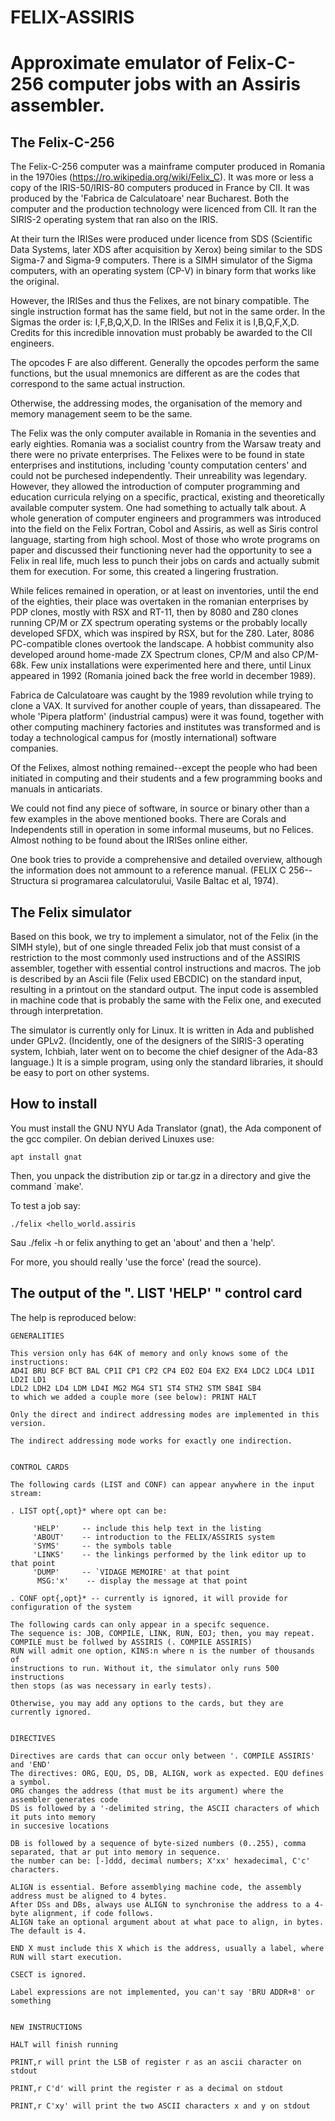 # FELIX-ASSIRIS
# Approximate emulator of Felix-C-256 computer jobs with an Assiris assembler.

## The Felix-C-256

The Felix-C-256 computer was a mainframe computer produced in Romania in the 1970ies (https://ro.wikipedia.org/wiki/Felix_C).
It was more or less a copy of the IRIS-50/IRIS-80 computers produced in France by CII. It was produced by the 'Fabrica
de Calculatoare' near Bucharest. Both the computer and the production technology were licenced from CII.
It ran the SIRIS-2 operating system that ran also on the IRIS.

At their turn the IRISes were produced under licence from SDS (Scientific Data Systems, later XDS after acquisition by Xerox)
being similar to the SDS Sigma-7 and Sigma-9 computers. There is a SIMH simulator of the Sigma computers, with an operating
system (CP-V) in binary form that works like the original.

However, the IRISes and thus the Felixes, are not binary compatible. The single instruction format has
the same field, but not in the same order. In the Sigmas the order is: I,F,B,Q,X,D. In the IRISes and Felix
it is I,B,Q,F,X,D. Credits for this incredible innovation must probably be awarded to the CII engineers.

The opcodes F are also different. Generally the opcodes perform the same functions, but the usual mnemonics
are different as are the codes that correspond to the same actual instruction.

Otherwise, the addressing modes, the organisation of the memory and memory management seem to be the same.

The Felix was the only computer available in Romania in the seventies and early eighties. Romania was a socialist
country from the Warsaw treaty and there were no private enterprises. The Felixes were to be found in state enterprises and
institutions, including 'county computation centers' and could not be purchesed independently. Their unreability
was legendary. However, they allowed the introduction of computer programming and education curricula relying
on a specific, practical, existing and theoretically available computer system. One had something to actually talk
about. A whole generation of computer engineers and programmers was introduced into the field on the Felix Fortran,
Cobol and Assiris, as well as Siris control language, starting from high school. Most of those who wrote programs on paper and discussed
their functioning never had the opportunity to see a Felix in real life, much less to punch their jobs on cards
and actually submit them for execution. For some, this created a lingering frustration.

While felices remained in operation, or at least on inventories, until the end of the eighties, their place
was overtaken in the romanian enterprises by PDP clones, mostly with RSX and RT-11, then by 8080 and Z80 clones running CP/M or ZX spectrum
operating systems or the probably locally developed SFDX, which was inspired by RSX, but for the Z80. Later, 8086 PC-compatible clones
overtook the landscape. A hobbist community also developed around home-made ZX Spectrum clones, CP/M and also CP/M-68k. Few
unix installations were experimented here and there, until Linux appeared in 1992 (Romania joined back the free world in december 1989).

Fabrica de Calculatoare was caught by the 1989 revolution while trying to clone a VAX. It survived for another couple
of years, than dissapeared. The whole 'Pipera platform' (industrial campus) were it was found, together with
other computing machinery factories and institutes was transformed and is today a technological campus for
(mostly international) software companies.

Of the Felixes, almost nothing remained--except the people who had been initiated in computing and their
students and a few programming books and manuals in anticariats.

We could not find any piece of software, in source or binary other than a few examples in the above mentioned
books. There are Corals and Independents still in operation in some informal museums, but no Felices. 
Almost nothing to be found about the IRISes online either.

One book tries to provide a comprehensive and detailed overview, although
the information does not ammount to a reference manual.
(FELIX C 256--Structura si programarea calculatorului, Vasile Baltac et al, 1974).

## The Felix simulator

Based on this book, we try to implement a simulator, not of the Felix (in the SIMH style), but
of one single threaded Felix job that must consist of a restriction to the most commonly used instructions and of the ASSIRIS assembler, 
together with essential control instructions and macros. The job
is described by an Ascii file (Felix used EBCDIC) on the standard input, resulting in a printout
on the standard output. The input code is assembled in machine code that is probably the same with the Felix one,
and executed through interpretation.

The simulator is currently only for Linux. It is written in Ada and published under GPLv2.
(Incidently, one of the designers of the SIRIS-3 operating system, Ichbiah, later went
on to become the chief designer of the Ada-83 language.) It is a simple program, using
only the standard libraries, it should be easy to port on other systems.

## How to install

You must install the GNU NYU Ada Translator (gnat), the Ada component of the gcc compiler.
On debian derived Linuxes use: 

    apt install gnat

Then, you unpack the distribution zip or tar.gz in a directory and give the command `make'.

To test a job say:

    ./felix <hello_world.assiris

Sau ./felix -h or felix anything to get an 'about' and then a 'help'.

For more, you should really 'use the force' (read the source).

## The output of the ". LIST 'HELP' " control card

The help is reproduced below:


    GENERALITIES 

    This version only has 64K of memory and only knows some of the instructions:
    AD4I BRU BCF BCT BAL CP1I CP1 CP2 CP4 EO2 EO4 EX2 EX4 LDC2 LDC4 LD1I LD2I LD1
    LDL2 LDH2 LD4 LDM LD4I MG2 MG4 ST1 ST4 STH2 STM SB4I SB4
    to which we added a couple more (see below): PRINT HALT

    Only the direct and indirect addressing modes are implemented in this version.

    The indirect addressing mode works for exactly one indirection.


    CONTROL CARDS 

    The following cards (LIST and CONF) can appear anywhere in the input stream:

    . LIST opt{,opt}* where opt can be:

         'HELP'     -- include this help text in the listing      
         'ABOUT'    -- introduction to the FELIX/ASSIRIS system
         'SYMS'     -- the symbols table
         'LINKS'    -- the linkings performed by the link editor up to that point
         'DUMP'     -- `VIDAGE MEMOIRE' at that point
          MSG:'x'    -- display the message at that point

    . CONF opt{,opt}* -- currently is ignored, it will provide for configuration of the system

    The following cards can only appear in a specifc sequence.
    The sequence is: JOB, COMPILE, LINK, RUN, EOJ; then, you may repeat.
    COMPILE must be follwed by ASSIRIS (. COMPILE ASSIRIS)
    RUN will admit one option, KINS:n where n is the number of thousands of
    instructions to run. Without it, the simulator only runs 500 instructions
    then stops (as was necessary in early tests).

    Otherwise, you may add any options to the cards, but they are currently ignored.
    
    
    DIRECTIVES

    Directives are cards that can occur only between '. COMPILE ASSIRIS' and 'END'
    The directives: ORG, EQU, DS, DB, ALIGN, work as expected. EQU defines a symbol.
    ORG changes the address (that must be its argument) where the assembler generates code
    DS is followed by a '-delimited string, the ASCII characters of which it puts into memory
    in succesive locations

    DB is followed by a sequence of byte-sized numbers (0..255), comma separated, that ar put into memory in sequence.
    the number can be: [-]ddd, decimal numbers; X'xx' hexadecimal, C'c' characters.

    ALIGN is essential. Before assemblying machine code, the assembly address must be aligned to 4 bytes.
    After DSs and DBs, always use ALIGN to synchronise the address to a 4-byte alignment, if code follows.
    ALIGN take an optional argument about at what pace to align, in bytes. The default is 4.

    END X must include this X which is the address, usually a label, where RUN will start execution.

    CSECT is ignored.

    Label expressions are not implemented, you can't say 'BRU ADDR+8' or something


    NEW INSTRUCTIONS

    HALT will finish running

    PRINT,r will print the LSB of register r as an ascii character on stdout

    PRINT,r C'd' will print the register r as a decimal on stdout

    PRINT,r C'xy' will print the two ASCII characters x and y on stdout






